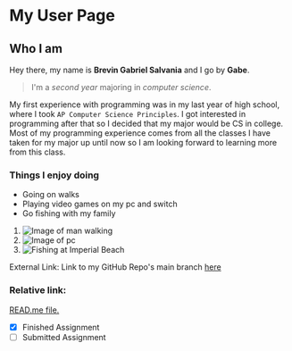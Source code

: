 # My User Page
## Who I am

Hey there, my name is **Brevin Gabriel Salvania** and I go by **Gabe**. 
>I'm a *second year* majoring in *computer science*.

My first experience with programming was in my last year of high school, where I took `AP Computer Science Principles`. I got interested in programming after that so I decided that my major would be CS in college. Most of my programming experience comes from all the classes I have taken for my major up until now so I am looking forward to learning more from this class.
### Things I enjoy doing
- Going on walks
- Playing video games on my pc and switch
- Go fishing with my family

1. ![Image of man walking](https://cdn6.dissolve.com/p/D1024_53_480/D1024_53_480_1200.jpg)
2. ![Image of pc](https://tecsuggest.com/wp-content/uploads/2020/06/Best-Budget-Compact-Gaming-PC-Under-1000.jpg)
3. ![Fishing at Imperial Beach](https://i.ytimg.com/vi/MHzBF5a9O2s/maxresdefault.jpg)

External Link: Link to my GitHub Repo's main branch [here](https://github.com/bsalvania/CSE-110-Lab/tree/main)

### Relative link:
[READ.me file.](/README.md)

- [x] Finished Assignment
- [ ] Submitted Assignment